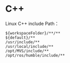 # C++
Linux C++ include Path：
```
${workspaceFolder}/**/**
${default}/**
/usr/include/**
/usr/local/include/**
/opt/MVS/include/**
/opt/ros/humble/include/**
```